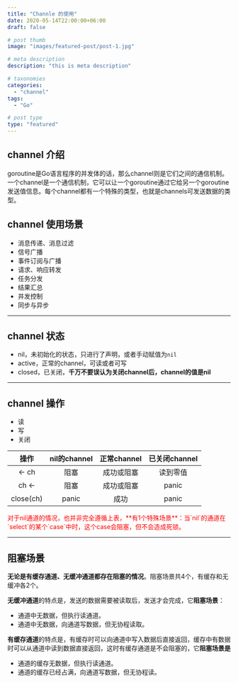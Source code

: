 ```yaml
---
title: "Channle 的使用"
date: 2020-05-14T22:00:00+06:00
draft: false

# post thumb
image: "images/featured-post/post-1.jpg"

# meta description
description: "this is meta description"

# taxonomies
categories: 
  - "channel"
tags:
  - "Go"

# post type
type: "featured"
---
```




## channel 介绍

​		goroutine是Go语言程序的并发体的话，那么channel则是它们之间的通信机制。一个channel是一个通信机制，它可以让一个goroutine通过它给另一个goroutine发送值信息。每个channel都有一个特殊的类型，也就是channels可发送数据的类型。

## channel 使用场景

+ 消息传递、消息过滤
+ 信号广播
+ 事件订阅与广播
+ 请求、响应转发
+ 任务分发
+ 结果汇总
+ 并发控制
+ 同步与异步

---

## channel 状态

+ nil，未初始化的状态，只进行了声明，或者手动赋值为`nil`
+ active，正常的channel，可读或者可写
+ closed，已关闭，**千万不要误认为关闭channel后，channel的值是nil**

---

## channel 操作

+ 读
+ 写
+ 关闭

|   操作    | nil的channel | 正常channel | 已关闭channel |
| :-------: | :----------: | :---------: | :-----------: |
|   <- ch   |     阻塞     | 成功或阻塞  |   读到零值    |
|   ch <-   |     阻塞     | 成功或阻塞  |     panic     |
| close(ch) |    panic     |    成功     |     panic     |

<p style = "color:red">对于nil通道的情况，也并非完全遵循上表，**有1个特殊场景**：当`nil`的通道在`select`的某个`case`中时，这个case会阻塞，但不会造成死锁。</p>


---



## 阻塞场景

**无论是有缓存通道、无缓冲通道都存在阻塞的情况**。阻塞场景共4个，有缓存和无缓冲各2个。

**无缓冲通道**的特点是，发送的数据需要被读取后，发送才会完成，它**阻塞场景**：

+ 通道中无数据，但执行读通道。
+ 通道中无数据，向通道写数据，但无协程读取。



**有缓存通道**的特点是，有缓存时可以向通道中写入数据后直接返回，缓存中有数据时可以从通道中读到数据直接返回，这时有缓存通道是不会阻塞的，它**阻塞场景是**

+ 通道的缓存无数据，但执行读通道。
+ 通道的缓存已经占满，向通道写数据，但无协程读。

